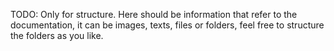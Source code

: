 TODO: Only for structure. Here should be information that refer to the documentation, it can be images, texts, files or folders, feel free to structure the folders as you like.